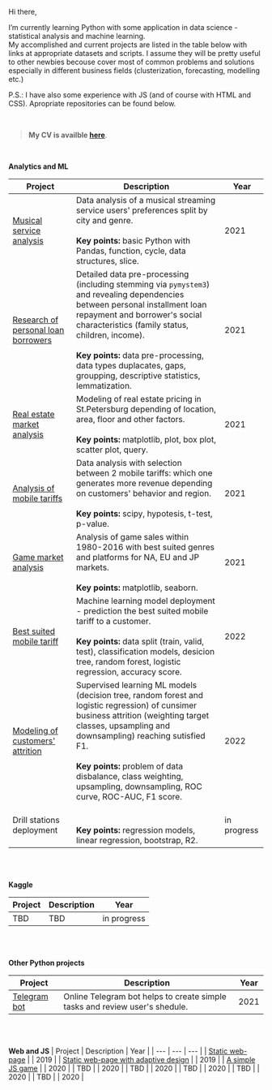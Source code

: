 Hi there,
<p>I’m currently learning Python with some application in data science - statistical analysis and machine learning.
  <br>My accomplished and current projects are listed in the table below with links at appropriate datasets and scripts. I assume they will be pretty useful to other newbies becouse cover most of common problems and solutions especially in different business fields (clusterization, forecasting, modelling etc.) 
</p>
<p>P.S.: I have also some experience with JS (and of course with HTML and CSS). Apropriate repositories can be found below.</p>

<br>

> <b>My CV is availble <a href="https://drive.google.com/file/d/1wiQ9PNbKDWzqyKveq5FxwT7W68CHhYjs/view?usp=sharing">here</a></b>.

<br>



<!--
**roman-krasowski/roman-krasowski** is a ✨ _special_ ✨ repository because its `README.md` (this file) appears on your GitHub profile.

Here are some ideas to get you started:

- 🔭 I’m currently working on ...
- 🌱 I’m currently learning ...
- 👯 I’m looking to collaborate on ...
- 🤔 I’m looking for help with ...
- 💬 Ask me about ...
- 📫 How to reach me: ...
- 😄 Pronouns: ...
- ⚡ Fun fact: ...
-->
<b>Analytics and ML</b>

| Project | Description | Year |
| --- | --- | --- |
| <a href="https://github.com/roman-krasowski/yandex-ds/blob/master/project1-yandex-music.ipynb">Musical service analysis</a> | Data analysis of a musical streaming service users' preferences split by city and genre.<br><br><b>Key points:</b> basic Python with Pandas, function, cycle, data structures, slice. | 2021 |
| <a href="https://github.com/roman-krasowski/yandex-ds/blob/master/project2-pil-research.ipynb">Research of personal loan borrowers</a> | Detailed data pre-processing (including stemming via `pymystem3`) and revealing dependencies between personal installment loan repayment and borrower's social characteristics (family status, children, income).<br><br><b>Key points:</b> data pre-processing, data types duplacates, gaps, groupping, descriptive statistics, lemmatization.<br> | 2021 |
| <a href="https://github.com/roman-krasowski/yandex-ds/blob/master/project3-real-estate.ipynb">Real estate market analysis</a> | Modeling of real estate pricing in St.Petersburg depending of location, area, floor and other factors.<br><br><b>Key points: </b>matplotlib, plot, box plot, scatter plot, query.<br> | 2021 |
| <a href="https://github.com/roman-krasowski/yandex-ds/blob/master/project4-mobile-tariffs.ipynb">Analysis of mobile tariffs</a> | Data analysis with selection between 2 mobile tariffs: which one generates more revenue depending on customers' behavior and region.<br><br><b>Key points: </b>scipy, hypotesis, t-test, p-value.</br> | 2021 |
| <a href="https://github.com/roman-krasowski/yandex-ds/blob/master/project5-game-market-analysis.ipynb">Game market analysis</a> | Analysis of game sales within 1980-2016 with best suited genres and platforms for NA, EU and JP markets.<br><br><b>Key points: </b>matplotlib, seaborn.<br> | 2021 |
| <a href="https://github.com/roman-krasowski/yandex-ds/blob/master/project6-mobile-tariffs-prediction.ipynb">Best suited mobile tariff</a> | Machine learning model deployment - prediction the best suited mobile tariff to a customer.<br><br><b>Key points: </b>data split (train, valid, test), classification models, desicion tree, random forest, logistic regression, accuracy score.<br> | 2022 |
| <a href="https://github.com/roman-krasowski/yandex-ds/blob/master/project7-customers-churn.ipynb">Modeling of customers' attrition</a> | Supervised learning ML models (decision tree, random forest and logistic regression) of cunsimer business attrition (weighting target classes, upsampling and downsampling) reaching sutisfied F1.<br><br><b>Key points: </b>problem of data disbalance, class weighting, upsampling, downsampling, ROC curve, ROC-AUC, F1 score.<br> | 2022 |
| Drill stations deployment | <br><br><b>Key points: </b>regression models, linear regression, bootstrap, R2.<br> | in progress |

<br>
<br>

<b>Kaggle </b>

| Project | Description | Year |
| --- | --- | --- |
| TBD | TBD | in progress |

<br>
<br>

<b>Other Python projects</b>

| Project | Description | Year |
| --- | --- | --- |
| <a href="https://github.com/roman-krasowski/telebot/tree/main">Telegram bot</a> | Online Telegram bot helps to create simple tasks and review user's shedule. | 2021 |

<br>
<br>

<b>Web and JS</b>
| Project | Description | Year |
| --- | --- | --- |
| <a href="https://codepen.io/romano-bravo/pen/mddyqRO">Static web-page</a> | | 2019 |
| <a href="https://landing-sample-sport.vercel.app">Static web-page with adaptive design</a> | | 2019 |
| <a href="#">A simple JS game</a> | | 2020 |
| TBD | | 2020 |
| TBD | | 2020 |
| TBD | | 2020 |
| TBD | | 2020 |
| TBD | | 2020 |

